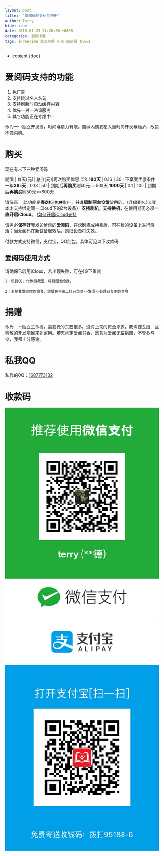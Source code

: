 ```yaml
---
layout: post
title:  "爱阅码的介绍与使用"
author: Terry
hide: true
date: 2018-01-23 11:20:00 +0800
categories: 爱阅书香
tags: iFreeTime 爱阅书香 小说 阅读器 爱阅码
---
```

 
* content
{:toc}

# 爱阅码支持的功能

1. 免广告
2. 支持跳过名人名句
3. 支持刷新时自动缓存内容
4. 优先一对一咨询服务
5. 其它功能正在考虑中！

作为一个独立开发者，时间与精力有限。而做内购要花大量时间开发与维护，故暂不做内购。





# 购买

现在有以下三种爱阅码

期限 | 每天(元)| 总价(元)|再次购买优惠
半年**180天** | 0.16 | 30  | 不享受优惠条件
一年**365天** | 0.13 | 50  | 到期后**再购买**则50元==500天
**1000天**    | 0.1  | 100 | 到期后**再购买**则50元==600天


请注意：
此功能是**绑定iCloud**帐户，并且**限制两台设备**使用的。（升级到6.3.0版本才支持绑定同一iCloud下的2台设备）
**支持刷机**，**支持换机**，在使用期间必须**一直开启iCloud**。
[!如何开启iCloud支持](/files/openift.jpeg)

请务必**保存好**我发送给您的**爱阅码**，在您刷机或换机后，可在新的设备上进行激活；当爱阅码在新设备起效后，则旧设备将失效。



付款方式支持微信，支付宝，QQ红包。具体可见以下收款码

## 爱阅码使用方式

请确保已启用iCloud，若出现失败，可在4G下重试

```
1：私我QQ，付款后截图，将截图发给我。

2：复制我发给你的命令，然后在书架上打开菜单->发现->处理已复制的命令
```

# 捐赠
作为一个独立工作者，需要做的东西很多。没有上班的资金来源，我需要去接一些零散的开发项目来补家用。若您肯定爱阅书香，愿意为爱阅无偿捐赠，不管多与少，我都十分感谢。

# 私我QQ
<p>私我的QQ：<a href="mqq://im/chat?chat_type=wpa&uin=1687773132&version=1&src_type=web">1687773132</a></p>

# 收款码

![微信](/files/IMG_0059.JPG)
![支付宝](/files/IMG_0060.JPG)



